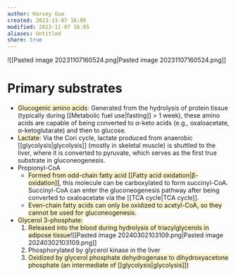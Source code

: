 ```yaml
---
author: Harvey Guo
created: 2023-11-07 16:05
modified: 2023-11-07 16:05
aliases: Untitled
share: true
---
```

![[Pasted image 20231107160524.png|Pasted image 20231107160524.png]]
# Primary substrates
- <span style="background:rgba(240, 200, 0, 0.2)">Glucogenic amino acids</span>: Generated from the hydrolysis of protein tissue (typically during [[Metabolic fuel use|fasting]] > 1 week), these amino acids are capable of being converted to α-keto acids (e.g., oxaloacetate, α-ketoglutarate) and then to glucose. 
- <span style="background:rgba(240, 200, 0, 0.2)">Lactate</span>: Via the Cori cycle, lactate produced from anaerobic [[glycolysis|glycolysis]] (mostly in skeletal muscle) is shuttled to the liver, where it is converted to pyruvate, which serves as the first true substrate in gluconeogenesis.
- Propionyl-CoA
	- <span style="background:rgba(240, 200, 0, 0.2)">Formed from odd-chain fatty acid [[Fatty acid oxidation|β-oxidation]]</span>, this molecule can be carboxylated to form succinyl-CoA. Succinyl-CoA can enter the gluconeogenesis pathway after being converted to oxaloacetate via the [[TCA cycle|TCA cycle]].
	- <span style="background:rgba(240, 200, 0, 0.2)">Even-chain fatty acids can only be oxidized to acetyl-CoA, so they cannot be used for gluconeogenesis. </span>
- <span style="background:rgba(240, 200, 0, 0.2)">Glycerol 3-phosphate:</span>
	1. <span style="background:rgba(240, 200, 0, 0.2)">Released into the blood during hydrolysis of triacylglycerols in adipose tissue</span>![[Pasted image 20240302103109.png|Pasted image 20240302103109.png]]
	2. Phosphorylated by glycerol kinase in the liver
	3. <span style="background:rgba(240, 200, 0, 0.2)">Oxidized by glycerol phosphate dehydrogenase to dihydroxyacetone phosphate (an intermediate of [[glycolysis|glycolysis]])</span>
